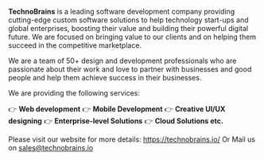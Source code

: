 **TechnoBrains** is a leading software development company providing cutting-edge custom software solutions to help technology start-ups and global enterprises, boosting their value and building their powerful digital future. We are focused on bringing value to our clients and on helping them succeed in the competitive marketplace.

We are a team of 50+ design and development professionals who are passionate about their work and love to partner with businesses and good people and help them achieve success in their businesses.

We are providing the following services:

:point_right: **Web development**
:point_right: **Mobile Development**
:point_right: **Creative UI/UX designing**
:point_right: **Enterprise-level Solutions**
:point_right: **Cloud Solutions etc.**

Please visit our website for more details: https://technobrains.io/
Or Mail us on sales@technobrains.io

